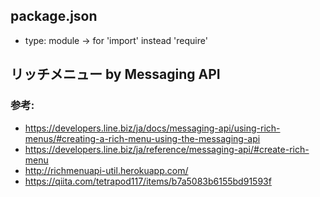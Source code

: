 ## package.json
- type: module
→ for 'import' instead 'require'


## リッチメニュー by Messaging API
### 参考:
- https://developers.line.biz/ja/docs/messaging-api/using-rich-menus/#creating-a-rich-menu-using-the-messaging-api
- https://developers.line.biz/ja/reference/messaging-api/#create-rich-menu
- http://richmenuapi-util.herokuapp.com/
- https://qiita.com/tetrapod117/items/b7a5083b6155bd91593f

